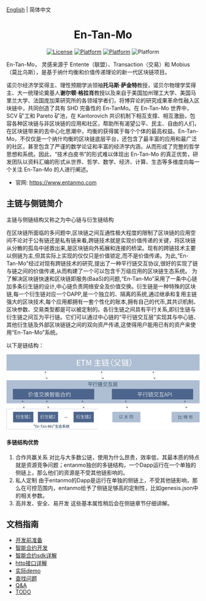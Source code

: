 [English](./README.md) | 简体中文

<h1 align="center">En-Tan-Mo</h1>
<div align="center">

[![License](https://img.shields.io/badge/license-MIT-yellow.svg?style=flat)]()
[![Platform](https://img.shields.io/badge/platform-Ubuntu-orange.svg?style=flat)](http://www.entanmo.com/download/entanmo-ubuntu.tar.gz)
[![Platform](https://img.shields.io/badge/platform-Windows-blue.svg?style=flat)](http://www.entanmo.com/download/entanmo-windows.zip)
![Platform](https://img.shields.io/badge/platform-mac-brightgreen.svg?style=flat)

</div>   

En-Tan-Mo， 灵感来源于 Entente（联盟）、Transaction（交易）和 Mobius（莫比乌斯），是基于纳什均衡和价值传递理论的新一代区块链项目。

诺贝尔经济学奖得主、理性预期学派领袖**托马斯·萨金特**教授，诺贝尔物理学奖得主、大一统理论奠基人**谢尔顿·格拉肖**教授以及来自于美国加州理工大学、美国马里兰大学、法国庞加莱研究所的各领域学者们，将博弈论的研究成果革命性融入区块链中，共同创造了具有 SHD 完备性的 En-TanMo。在 En-Tan-Mo 世界中，SCV 矿工和 Pareto 矿池，在 Kantorovich 共识机制下相互支撑、相互激励，包容各种区块链与非区块链的应用和社区，帮助所有渴望公平、民主、自由的人们，在区块链带来的去中心化思潮中，均衡的获得属于每个个体的最高权益。En-Tan-Mo，不仅仅是一个纳什均衡的区块链底层平台，还包含了最丰富的应用和最广泛的社区，甚至包含了严谨的数学论证和丰富的经济学内涵，从而形成了完整的哲学思想和系统。因此，“技术白皮书”的形式难以体现出 En-Tan-Mo 的真正优势，研发团队以资料汇编的形式从世界、哲学、数学、经济、计算、生态等多维度向每一个关注 En-Tan-Mo 的人进行阐述。

- 官网: https://www.entanmo.com

## 主链与侧链简介

主链与侧链结构又称之为中心链与衍生链结构

在区块链所面临的多问题中,区块链之间互通性极大程度的限制了区块链的应用空间不论对于公有链还是私有链来看,跨链技术就是实现价值传递的关键，将区块链从分散的孤岛中拯救出来,是区块链向外拓展和连接的桥梁。现有的跨链技术主要以侧链为主,但其实际上实现的仅仅只是价值锁定,而不是价值传递。为此,“En-Tan-Mo”经过对现有跨链技术的研究,提出了一种平行链交互协议,很好的实现了链与链之间的价值传递,从而构建了一个可以包含千万级应用的区块链生态系统。
为了解决区块链快速和区块链即服务(BaaS)的问题,“En-Tan-Mo”采用了一条中心链加多条衍生链的设计,中心链负责网络安全及价值交换。衍生链是一种特殊的区块链,每一个衍生链对应一个DAPP,是一个独立的、隔离的系统,通过继承和复用主链强大的区块技术,每个应用都拥有一套个性化的账本,拥有自己的代币,其共识机制、区块参数、交易类型都是可以被定制的。各衍生链之间具有平行关系,即衍生链与衍生链之间互为平行链。它们可以通过中心链的“平行链交互层”实现其与中心链、其他衍生链及外部区块链链之间的双向资产传递,这使得用户能用已有的资产来使用“En-Tan-Mo”系统。

以下是链结构：
<div align="center">

![img](./img/sidechain.png)

</div>  

#### 多链结构优势
1. 合作共赢关系
  对比与大多数公链，使用为什么昂贵，效率低，其最本质的特点就是资源竞争问题；entanmo独创的多链结构，一个Dapp运行在一个单独的侧链上，那么他们的资源是不受其他链影响的。
2. 私人定制
  由于entanmo的Dapp是运行在单独的侧链上，不受其他链影响，那么在可控范围内，entanmo给予了侧链足够高的定制性，比如genesis.json中的相关参数。
3. 高并发、安全、易开发
  这些基本属性稍后会在侧链章节仔细讲解。
 
 ## 文档指南
 - [开发前准备](./md/before_dev.md)
 - [智能合约开发](./md/smart_contract.md)
 - [智能合约sdk详解](./md/smart_contract_api.md)
 - [http接口详解](./md/http_api.md)
 - [实际demo](./md/demo.md)
 - [查找问题](./md/log.md)
 - [Q&A](./md/QA.md)
 - [TODO](./md/TODO.md)


